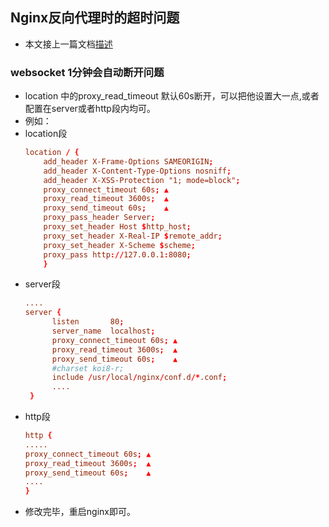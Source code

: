 ## Nginx反向代理时的超时问题
- 本文接上一篇文档[描述](Nginx-反向代理时的超时问题(描述).md)
### websocket 1分钟会自动断开问题
- location 中的proxy_read_timeout 默认60s断开，可以把他设置大一点,或者配置在server或者http段内均可。
- 例如：
- location段
  ``` conf
  location / {
      add_header X-Frame-Options SAMEORIGIN;
      add_header X-Content-Type-Options nosniff;
      add_header X-XSS-Protection "1; mode=block";
      proxy_connect_timeout 60s; ▲
      proxy_read_timeout 3600s;  ▲
      proxy_send_timeout 60s;    ▲
      proxy_pass_header Server;
      proxy_set_header Host $http_host;
      proxy_set_header X-Real-IP $remote_addr;
      proxy_set_header X-Scheme $scheme;
      proxy_pass http://127.0.0.1:8080;
      }
  ```
- server段
  ``` conf
  ....
  server {
        listen       80;
        server_name  localhost;
        proxy_connect_timeout 60s; ▲
        proxy_read_timeout 3600s;  ▲
        proxy_send_timeout 60s;    ▲
        #charset koi8-r;
        include /usr/local/nginx/conf.d/*.conf;
        ....
   }
   ```
- http段
  ``` conf
  http {
  .....
  proxy_connect_timeout 60s; ▲
  proxy_read_timeout 3600s;  ▲
  proxy_send_timeout 60s;    ▲
  ....
  }
  ```
- 修改完毕，重启nginx即可。
  

